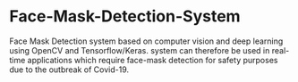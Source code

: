 # Face-Mask-Detection-System
 Face Mask Detection system based on computer vision and deep learning using OpenCV and Tensorflow/Keras. system can therefore be used in real-time applications which require face-mask detection for safety purposes due to the outbreak of Covid-19.
